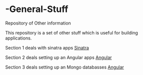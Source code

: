 # -General-Stuff
Repository of Other information

This repository is a set of other stuff which is useful for building applications.

Section 1 deals with sinatra apps 
[Sinatra](https://github.com/timoxman/-General-Stuff/wiki/Sinatra)

Section 2 deals setting up an Angular apps
[Angular](https://github.com/timoxman/-General-Stuff/wiki/Angular)


Section 3 deals setting up an Mongo databasses
[Angular](https://github.com/timoxman/-General-Stuff/wiki/Mongo)

